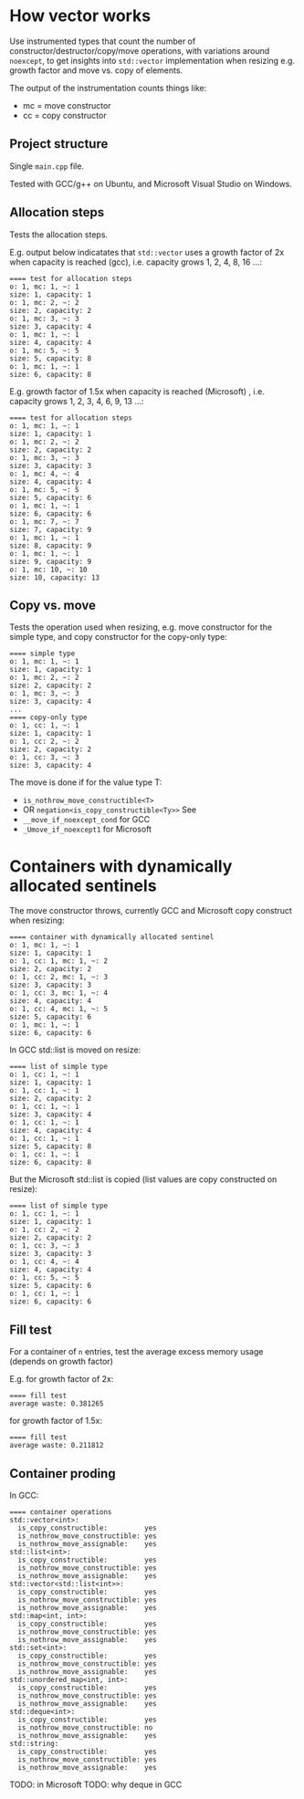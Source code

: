 # How vector works

Use instrumented types that count the number of constructor/destructor/copy/move operations, with variations around `noexcept`, to get insights into `std::vector` implementation when resizing e.g. growth factor and move vs. copy of elements.

The output of the instrumentation counts things like:
- mc = move constructor
- cc = copy constructor


## Project structure

Single `main.cpp` file.

Tested with GCC/g++ on Ubuntu, and Microsoft Visual Studio on Windows.


## Allocation steps

Tests the allocation steps.

E.g. output below indicatates that `std::vector` uses a growth factor of 2x when capacity is reached (gcc), i.e. capacity grows 1, 2, 4, 8, 16 ...:

```
==== test for allocation steps
o: 1, mc: 1, ~: 1
size: 1, capacity: 1
o: 1, mc: 2, ~: 2
size: 2, capacity: 2
o: 1, mc: 3, ~: 3
size: 3, capacity: 4
o: 1, mc: 1, ~: 1
size: 4, capacity: 4
o: 1, mc: 5, ~: 5
size: 5, capacity: 8
o: 1, mc: 1, ~: 1
size: 6, capacity: 8
```

E.g. growth factor of 1.5x when capacity is reached (Microsoft) , i.e. capacity grows 1, 2, 3, 4, 6, 9, 13 ...:
```
==== test for allocation steps
o: 1, mc: 1, ~: 1
size: 1, capacity: 1
o: 1, mc: 2, ~: 2
size: 2, capacity: 2
o: 1, mc: 3, ~: 3
size: 3, capacity: 3
o: 1, mc: 4, ~: 4
size: 4, capacity: 4
o: 1, mc: 5, ~: 5
size: 5, capacity: 6
o: 1, mc: 1, ~: 1
size: 6, capacity: 6
o: 1, mc: 7, ~: 7
size: 7, capacity: 9
o: 1, mc: 1, ~: 1
size: 8, capacity: 9
o: 1, mc: 1, ~: 1
size: 9, capacity: 9
o: 1, mc: 10, ~: 10
size: 10, capacity: 13
```


## Copy vs. move

Tests the operation used when resizing, e.g. move constructor for the simple type, and copy constructor for the copy-only type:

```
==== simple type
o: 1, mc: 1, ~: 1
size: 1, capacity: 1
o: 1, mc: 2, ~: 2
size: 2, capacity: 2
o: 1, mc: 3, ~: 3
size: 3, capacity: 4
...
==== copy-only type
o: 1, cc: 1, ~: 1
size: 1, capacity: 1
o: 1, cc: 2, ~: 2
size: 2, capacity: 2
o: 1, cc: 3, ~: 3
size: 3, capacity: 4
```

The move is done if for the value type T:
- `is_nothrow_move_constructible<T>`
- OR `negation<is_copy_constructible<Ty>>`
See
- `__move_if_noexcept_cond` for GCC
- `_Umove_if_noexcept1` for Microsoft


# Containers with dynamically allocated sentinels

The move constructor throws, currently GCC and Microsoft copy construct when resizing:
```
==== container with dynamically allocated sentinel
o: 1, mc: 1, ~: 1
size: 1, capacity: 1
o: 1, cc: 1, mc: 1, ~: 2
size: 2, capacity: 2
o: 1, cc: 2, mc: 1, ~: 3
size: 3, capacity: 3
o: 1, cc: 3, mc: 1, ~: 4
size: 4, capacity: 4
o: 1, cc: 4, mc: 1, ~: 5
size: 5, capacity: 6
o: 1, mc: 1, ~: 1
size: 6, capacity: 6
```


In GCC std::list is moved on resize:
```
==== list of simple type
o: 1, cc: 1, ~: 1
size: 1, capacity: 1
o: 1, cc: 1, ~: 1
size: 2, capacity: 2
o: 1, cc: 1, ~: 1
size: 3, capacity: 4
o: 1, cc: 1, ~: 1
size: 4, capacity: 4
o: 1, cc: 1, ~: 1
size: 5, capacity: 8
o: 1, cc: 1, ~: 1
size: 6, capacity: 8
```

But the Microsoft std::list is copied (list values are copy constructed on resize):
```
==== list of simple type
o: 1, cc: 1, ~: 1
size: 1, capacity: 1
o: 1, cc: 2, ~: 2
size: 2, capacity: 2
o: 1, cc: 3, ~: 3
size: 3, capacity: 3
o: 1, cc: 4, ~: 4
size: 4, capacity: 4
o: 1, cc: 5, ~: 5
size: 5, capacity: 6
o: 1, cc: 1, ~: 1
size: 6, capacity: 6
```


## Fill test

For a container of `n` entries, test the average excess memory usage (depends on growth factor)

E.g. for growth factor of 2x:
```
==== fill test
average waste: 0.381265
```

for growth factor of 1.5x:
```
==== fill test
average waste: 0.211812
```

## Container proding

In GCC:

```
==== container operations
std::vector<int>:
  is_copy_constructible:         yes
  is_nothrow_move_constructible: yes
  is_nothrow_move_assignable:    yes
std::list<int>:
  is_copy_constructible:         yes
  is_nothrow_move_constructible: yes
  is_nothrow_move_assignable:    yes
std::vector<std::list<int>>:
  is_copy_constructible:         yes
  is_nothrow_move_constructible: yes
  is_nothrow_move_assignable:    yes
std::map<int, int>:
  is_copy_constructible:         yes
  is_nothrow_move_constructible: yes
  is_nothrow_move_assignable:    yes
std::set<int>:
  is_copy_constructible:         yes
  is_nothrow_move_constructible: yes
  is_nothrow_move_assignable:    yes
std::unordered_map<int, int>:
  is_copy_constructible:         yes
  is_nothrow_move_constructible: yes
  is_nothrow_move_assignable:    yes
std::deque<int>:
  is_copy_constructible:         yes
  is_nothrow_move_constructible: no
  is_nothrow_move_assignable:    yes
std::string:
  is_copy_constructible:         yes
  is_nothrow_move_constructible: yes
  is_nothrow_move_assignable:    yes
```

TODO: in Microsoft
TODO: why deque in GCC
